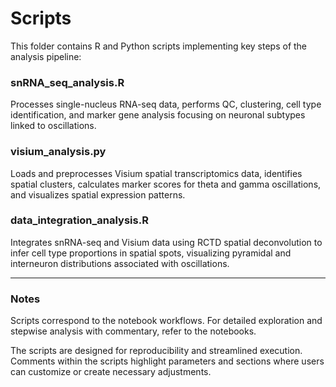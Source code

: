 # Scripts

This folder contains R and Python scripts implementing key steps of the analysis pipeline:

### snRNA_seq_analysis.R
Processes single-nucleus RNA-seq data, performs QC, clustering, cell type identification, and marker gene analysis focusing on neuronal subtypes linked to oscillations.

### visium_analysis.py
Loads and preprocesses Visium spatial transcriptomics data, identifies spatial clusters, calculates marker scores for theta and gamma oscillations, and visualizes spatial expression patterns.

### data_integration_analysis.R
Integrates snRNA-seq and Visium data using RCTD spatial deconvolution to infer cell type proportions in spatial spots, visualizing pyramidal and interneuron distributions associated with oscillations.

------------------------------------

### Notes
Scripts correspond to the notebook workflows. For detailed exploration and stepwise analysis with commentary, refer to the notebooks.

The scripts are designed for reproducibility and streamlined execution. Comments within the scripts highlight parameters and sections where users can customize or create necessary adjustments.

